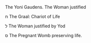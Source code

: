 The Yoni Gaudens. The Woman justified

ח
The Graal: Chariot of Life

ל
The Woman justified by Yod

ס
The Pregnant Womb preserving life.
